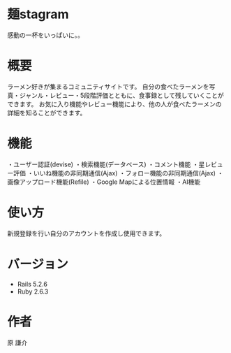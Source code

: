 # 麺stagram
感動の一杯をいっぱいに。。

# 概要
ラーメン好きが集まるコミュニティサイトです。
自分の食べたラーメンを写真・ジャンル・レビュー・5段階評価とともに、食事録として残していくことができます。
お気に入り機能やレビュー機能により、他の人が食べたラーメンの詳細を知ることができます。

# 機能
・ユーザー認証(devise)
・検索機能(データベース)
・コメント機能
・星レビュー評価
・いいね機能の非同期通信(Ajax)
・フォロー機能の非同期通信(Ajax)
・画像アップロード機能(Refile)
・Google Mapによる位置情報
・AI機能 

# 使い方
新規登録を行い自分のアカウントを作成し使用できます。

# バージョン

- Rails 5.2.6
- Ruby 2.6.3

# 作者
原 謙介
